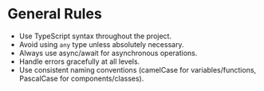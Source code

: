 # General Rules

- Use TypeScript syntax throughout the project.
- Avoid using `any` type unless absolutely necessary.
- Always use async/await for asynchronous operations.
- Handle errors gracefully at all levels.
- Use consistent naming conventions (camelCase for variables/functions, PascalCase for components/classes).